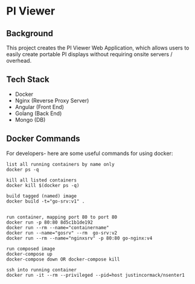 # PI Viewer
## Background
This project creates the PI Viewer Web Application, which allows users to easily create portable PI displays without requiring onsite servers / overhead.

## Tech Stack
- Docker
- Nginx (Reverse Proxy Server)
- Angular (Front End)
- Golang (Back End)
- Mongo (DB)

## Docker Commands
For developers- here are some useful commands for using docker:
```
list all running containers by name only
docker ps -q 

kill all listed containers
docker kill $(docker ps -q)

build tagged (named) image
docker build -t="go-srv:v1" .


run container, mapping port 80 to port 80
docker run -p 80:80 8d5c1b1de192
docker run --rm --name="containername"
docker run --name="gosrv" --rm  go-srv:v2
docker run --rm --name="nginxsrv" -p 80:80 go-nginx:v4

run composed image
docker-compose up
docker-compose down OR docker-compose kill

ssh into running container
docker run -it --rm --privileged --pid=host justincormack/nsenter1
```
